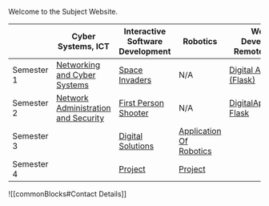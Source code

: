 
Welcome to the Subject Website. 

|            | Cyber Systems, ICT                                                                                                                          | Interactive Software Development                                                       | Robotics                                                                                               | Website Development<br>Remote Learning                                                          |
| ---------- | ------------------------------------------------------------------------------------------------------------------------------------------- | -------------------------------------------------------------------------------------- | ------------------------------------------------------------------------------------------------------ | ----------------------------------------------------------------------------------------------- |
| Semester 1 | [Networking and Cyber Systems](Cyber/1%20-%20Networking%20and%20Cyber%20Systems/Networking%20and%20Cyber%20Systems.md)                      | [Space Invaders](ISD/1%20-%20Digital%20Assets/Space%20Invaders.md)                     | N/A                                                                                                    | [Digital Assets (Flask)](WebDev/1-Digital-Assets/Digital%20Assets%20(Flask).md)         |
| Semester 2 | [Network Administration and Security](Cyber/2%20-%20Network%20Administration%20and%20Security/Network%20Administration%20and%20Security.md) | [First Person Shooter](ISD/2%20-%20Digital%20Applications/First%20Person%20Shooter.md) | N/A                                                                                                    |  [DigitalApplications-Flask](WebDev/2-Digital-Applications/DigitalApplications-Flask.md)          |
| Semester 3 |                                                                                                                                             | [Digital Solutions](ISD/3%20-%20Digital%20Solutions/Digital%20Solutions.md)            | [Application Of Robotics](Robotics/3%20-%20Application%20of%20Robotics/Application%20Of%20Robotics.md) |                                                                                                 |
| Semester 4 |                                                                                                                                             | [Project](ISD/4%20-%20Project/Project.md)                                              | [Project](Robotics/4%20-%20Project/Project.md)                                                         |                                                                                                 |

![[commonBlocks#Contact Details]]

